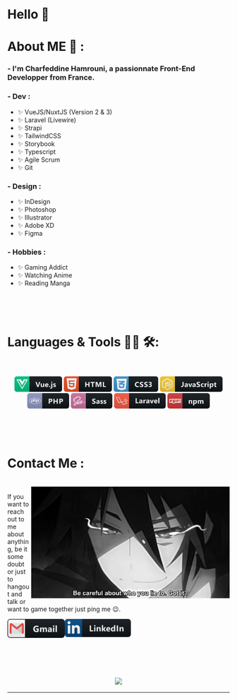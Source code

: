 # Hello 👋


# About ME 💬 :

### - I'm Charfeddine Hamrouni, a passionnate Front-End Developper from France.



### - Dev :
- ✨ VueJS/NuxtJS (Version 2 & 3)
- ✨ Laravel (Livewire)
- ✨ Strapi
- ✨ TailwindCSS
- ✨ Storybook
- ✨ Typescript
- ✨ Agile Scrum
- ✨ Git

### - Design :
- ✨ InDesign
- ✨ Photoshop
- ✨ Illustrator
- ✨ Adobe XD
- ✨ Figma

### - Hobbies : 
- ✨ Gaming Addict
- ✨ Watching Anime
- ✨ Reading Manga
</br>
</br>
</br>



# Languages & Tools 👨‍💻 🛠:
</br>

<p align="center">

<!-- For more icons please follow  https://github.com/MikeCodesDotNET/ColoredBadges -->
<img src="https://github.com/Achraf931/Achraf931/blob/main/assets/icons/vue.svg" alt="VueJS" height="35">
<img src="https://github.com/Achraf931/Achraf931/blob/main/assets/icons/html.svg" alt="HTML" height="35">
<img src="https://github.com/Achraf931/Achraf931/blob/main/assets/icons/css3.svg" alt="CSS3" height="35">
<img src="https://github.com/Achraf931/Achraf931/blob/main/assets/icons/js.svg" alt="JS" height="35">
<img src="https://github.com/Achraf931/Achraf931/blob/main/assets/icons/php.svg" alt="PHP" height="35">
<img src="https://github.com/Achraf931/Achraf931/blob/main/assets/icons/sass.svg" alt="SASS" height="35">
<img src="https://github.com/Achraf931/Achraf931/blob/main/assets/icons/laravel.svg" alt="Laravel" height="35">
<img src="https://github.com/Achraf931/Achraf931/blob/main/assets/icons/npm.svg" alt="Npm" height="35">
</p>
</br>
</br>
</br>



# Contact Me :

<p>
 </br>


<img hight="320" width="450" align="right" alt="GIF" src="https://github.com/Achraf931/Achraf931/blob/main/assets/93195.gif">


If you want to reach out to me about anything, be it some doubt or just to hangout and talk or want to game together just ping me 😉.

<a href="mailto:hamrouni.pro@outlook.fr">
 <img align="left" alt="Gmail" width="130" hight="100" src="https://github.com/Achraf931/Achraf931/blob/main/assets/icons/gmail.png" />
</a>
<a href="https://www.linkedin.com/in/charfeddine-hamrouni-72387110b/" target="_blank" rel="noreferrer noopener">
  <img align="left" alt="Linkedin" width="150" hight="100" src="https://github.com/Achraf931/Achraf931/blob/main/assets/icons/linkedin.png" />
</a>
 </p>
 

</br>
</br>
</br>
</br>
</br>
</br>
</br>



<p align="center" >  
  <a href="https://github.com/anuraghazra/github-readme-stats"> 
<img  src="https://github-readme-stats.vercel.app/api?username=Achraf931&&show_icons=true&theme=radical"/>
  </a>
  </p>

*************
